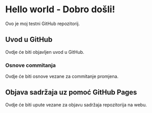 # Hello world - Dobro došli!
Ovo je moj testni GitHub repozitorij.

## Uvod u GitHub

Ovdje će biti objavljen uvod u GitHub.

### Osnove commitanja

Ovdje će biti osnove vezane za commitanje promjena.

## Objava sadržaja uz pomoć GitHub Pages

Ovdje će biti upute vezane za objavu sadržaja repozitorija na webu.
